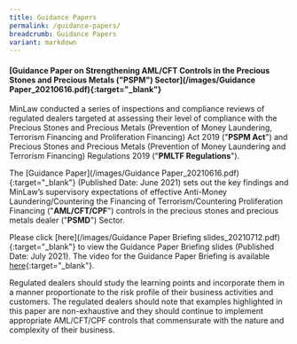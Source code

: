 ```yaml
---
title: Guidance Papers
permalink: /guidance-papers/
breadcrumb: Guidance Papers
variant: markdown
---
```

#### [Guidance Paper on Strengthening AML/CFT Controls in the Precious Stones and Precious Metals ("PSPM") Sector](/images/Guidance Paper_20210616.pdf){:target="_blank"}

MinLaw conducted a series of inspections and compliance reviews of regulated dealers targeted at assessing their level of compliance with the Precious Stones and Precious Metals (Prevention of Money Laundering, Terrorism Financing and Proliferation Financing) Act 2019 ("**PSPM Act**") and Precious Stones and Precious Metals (Prevention of Money Laundering and Terrorism Financing) Regulations 2019 ("**PMLTF Regulations**").

The [Guidance Paper](/images/Guidance Paper_20210616.pdf){:target="_blank"} (Published Date: June 2021) sets out the key findings and MinLaw’s supervisory expectations of effective Anti-Money Laundering/Countering the Financing of Terrorism/Countering Proliferation Financing ("**AML/CFT/CPF**") controls in the precious stones and precious metals dealer ("**PSMD**") Sector. 

Please click [here](/images/Guidance Paper Briefing slides_20210712.pdf){:target="_blank"} to view the Guidance Paper Briefing slides (Published Date: July 2021). The video for the Guidance Paper Briefing is available [here](https://youtu.be/RaOrZNbtMFM){:target="_blank"}.

Regulated dealers should study the learning points and incorporate them in a manner proportionate to the risk profile of their business activities and customers. The regulated dealers should note that examples highlighted in this paper are non-exhaustive and they should continue to implement appropriate AML/CFT/CPF controls that commensurate with the nature and complexity of their business.